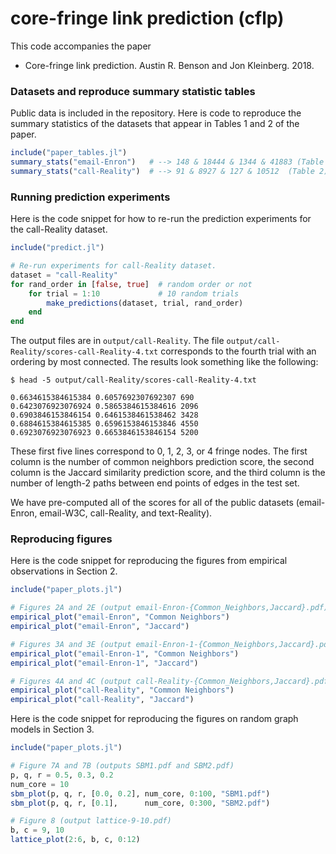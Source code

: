 # core-fringe link prediction (cflp)

This code accompanies the paper

- Core-fringe link prediction. Austin R. Benson and Jon Kleinberg. 2018.



### Datasets and reproduce summary statistic tables

Public data is included in the repository. Here is code to reproduce the summary statistics of the datasets that appear in Tables 1 and 2 of the paper.

```julia
include("paper_tables.jl")
summary_stats("email-Enron")   # --> 148 & 18444 & 1344 & 41883 (Table 1)
summary_stats("call-Reality")  # --> 91 & 8927 & 127 & 10512  (Table 2)
```



### Running prediction experiments

Here is the code snippet for how to re-run the prediction experiments for the call-Reality dataset.

```julia
include("predict.jl")

# Re-run experiments for call-Reality dataset.
dataset = "call-Reality"
for rand_order in [false, true]  # random order or not
    for trial = 1:10             # 10 random trials
    	make_predictions(dataset, trial, rand_order)
    end
end
```

The output files are in `output/call-Reality`. The file `output/call-Reality/scores-call-Reality-4.txt` corresponds to the fourth trial with an ordering by most connected. The results look something like the following:

```
$ head -5 output/call-Reality/scores-call-Reality-4.txt

0.6634615384615384 0.6057692307692307 690
0.6423076923076924 0.5865384615384616 2096
0.6903846153846154 0.6461538461538462 3428
0.6884615384615385 0.6596153846153846 4550
0.6923076923076923 0.6653846153846154 5200
```

These first five lines correspond to 0, 1, 2, 3, or 4 fringe nodes. The first column is the number of common neighbors prediction score, the second column is the Jaccard similarity prediction score, and the third column is the number of length-2 paths between end points of edges in the test set.

We have pre-computed all of the scores for all of the public datasets (email-Enron, email-W3C, call-Reality, and text-Reality).



### Reproducing figures

Here is the code snippet for reproducing the figures from empirical observations in Section 2.

```julia
include("paper_plots.jl")

# Figures 2A and 2E (output email-Enron-{Common_Neighbors,Jaccard}.pdf)
empirical_plot("email-Enron", "Common Neighbors")
empirical_plot("email-Enron", "Jaccard")

# Figures 3A and 3E (output email-Enron-1-{Common_Neighbors,Jaccard}.pdf)
empirical_plot("email-Enron-1", "Common Neighbors")
empirical_plot("email-Enron-1", "Jaccard")

# Figures 4A and 4C (output call-Reality-{Common_Neighbors,Jaccard}.pdf)
empirical_plot("call-Reality", "Common Neighbors")
empirical_plot("call-Reality", "Jaccard")
```



Here is the code snippet for reproducing the figures on random graph models in Section 3.

```julia
include("paper_plots.jl")

# Figure 7A and 7B (outputs SBM1.pdf and SBM2.pdf)
p, q, r = 0.5, 0.3, 0.2
num_core = 10
sbm_plot(p, q, r, [0.0, 0.2], num_core, 0:100, "SBM1.pdf")
sbm_plot(p, q, r, [0.1],      num_core, 0:300, "SBM2.pdf")

# Figure 8 (output lattice-9-10.pdf)
b, c = 9, 10
lattice_plot(2:6, b, c, 0:12)
```

